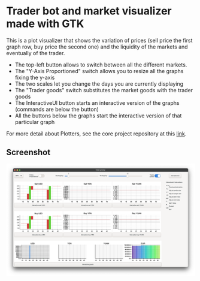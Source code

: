 # Trader bot and market visualizer made with GTK 

This is a plot visualizer that shows the variation of prices (sell price the first graph row, buy price the second one) and the liquidity of the markets and eventually of the trader.

- The top-left button allows to switch between all the different markets.
- The "Y-Axis Proportioned" switch allows you to resize all the graphs fixing the y-axis
- The two scales let you change the days you are currently displaying
- The "Trader goods" switch substitutes the market goods with the trader goods
- The InteractiveUI button starts an interactive version of the graphs (commands are below the button)
- All the buttons below the graphs start the interactive version of that particular graph

For more detail about Plotters, see the core project repository at this [link](https://github.com/plotters-rs/plotters).

## Screenshot

![screenshot](./images/UI.png)